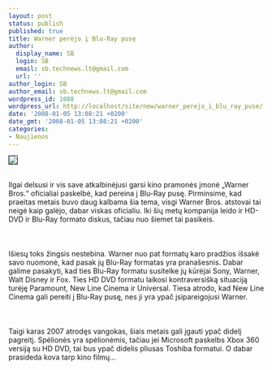 ```yaml
---
layout: post
status: publish
published: true
title: Warner perėjo į Blu-Ray pusę
author:
  display_name: SB
  login: SB
  email: sb.technews.lt@gmail.com
  url: ''
author_login: SB
author_email: sb.technews.lt@gmail.com
wordpress_id: 1088
wordpress_url: http://localhost/site/new/warner_perejo_i_blu_ray_puse/
date: '2008-01-05 13:08:21 +0200'
date_gmt: '2008-01-05 13:08:21 +0200'
categories:
- Naujienos
---
```

<div class="imgright"><img src="http://tbn0.google.com/images?q=tbn:Xca2WL4C-liuxM:http://www.agoravox.com/IMG/jpg/warner_bros_logo.jpg" border="1"></div>
<p><br>Ilgai delsusi ir vis save atkalbinėjusi garsi kino pramonės įmonė „Warner Bros.“ oficialiai paskelbė, kad pereina į Blu-Ray pusę. Pirminsime, kad praeitas metais buvo daug kalbama šia tema, visgi Warner Bros. atstovai tai neigė kaip galėjo, dabar viskas oficialiu. Iki šių metų kompanija leido ir HD-DVD ir Blu-Ray formato diskus, tačiau nuo šiemet tai pasikeis.<br />
<br><br />
<br>Išiesų toks žingsis nestebina. Warner nuo pat formatų karo pradžios išsakė savo nuomonė, kad pasak jų Blu-Ray formatas yra pranašesnis. Dabar galime pasakyti, kad ties Blu-Ray formatu susitelke jų kūrėjai Sony, Warner, Walt Disney ir Fox. Ties HD DVD formatu laikosi kontraversišką situaciją turėję Paramount, New Line Cinema ir Universal. Tiesa atrodo, kad New Line Cinema gali pereiti į Blu-Ray pusę, nes ji yra ypač įsipareigojusi Warner.<br />
<br><br />
<br>Taigi karas 2007 atrodęs vangokas, šiais metais gali įgauti ypač didelį pagreitį. Spėlionės yra spėlionėmis, tačiau jei Microsoft paskelbs Xbox 360 versiją su HD DVD, tai bus ypač didelis pliusas Toshiba formatui. O dabar prasideda kova tarp kino filmų...<br />
<br></p>
